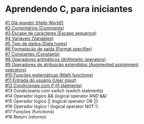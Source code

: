 # Aprendendo C, para iniciantes 

[#1 Olá mundo! (Hello World!)](https://github.com/HudsonSchumaker/aprendendo-c/blob/main/hello_world/main.c)<br>
[#2 Comentários (Comments)](https://github.com/HudsonSchumaker/aprendendo-c/blob/main/comments/main.c)<br>
[#3 Escape de caracteres (Escape sequence)](https://github.com/HudsonSchumaker/aprendendo-c/blob/main/escape_sequence/main.c)<br>
[#4 Variáveis (Variables)](https://github.com/HudsonSchumaker/aprendendo-c/blob/main/variables/main.c)<br>
[#5 Tipo de dados (Data types)](https://github.com/HudsonSchumaker/aprendendo-c/blob/main/data_types/main.c)<br>
[#6 Formatação de saída (Format specifier)](https://github.com/HudsonSchumaker/aprendendo-c/blob/main/format_specifier/main.c)<br>
[#7 Constantes (Constants)](https://github.com/HudsonSchumaker/aprendendo-c/blob/main/constants/main.c)<br>
[#8 Operadores aritméticos (Arithmetic operators)](https://github.com/HudsonSchumaker/aprendendo-c/blob/main/arithmetic_operators/main.c)<br>
[#9 Operadores de atribuição extendidos (Augmented assignment operators)](https://github.com/HudsonSchumaker/aprendendo-c/tree/main/augmented_assignment_operators/main.c)<br>
[#10 Funções matemáticas (Math functions)](https://github.com/HudsonSchumaker/aprendendo-c/blob/main/math_functions/main.c)<br>
[#11 Entrada do usuário (User input)](https://github.com/HudsonSchumaker/aprendendo-c/blob/main/user_input/main.c)<br>
[#12 Condicionais com if (if statments)](https://github.com/HudsonSchumaker/aprendendo-c/blob/main/if_statments/main.c)<br>
#13 Condicioanis com switch (switch statments)<br>
#14 Operador lógico && (logical operator AND &&)<br>
#15 Operador lógico || (logical operator OR ||)<br>
#16 Operador lógico ! (logical operator NOT !) <br>
#17 Funções (functions) <br>
#18 Return (retorno)
